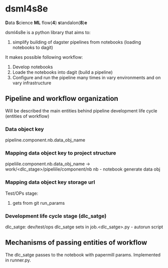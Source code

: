 
# dsml4s8e
**D**ata **S**cience **ML** flow(**4**) **s**tandalon(**8**)**e**


dsml4s8e is a python library that aims to:
 1. simplify building of dagster pipelines from notebooks (loading notebooks to dagit)

It makes possible following workflow:
 1. Develop notebooks
 2. Loade the notebooks into dagit (build a pipeline)
 3. Configure and run the pipeline many times in vary environments and on vary infrastructure 

## Pipeline and workflow organization
Will be described the main entities behind pipeline development life cycle (entities of workflow)

### Data object key 
pipeline.component.nb.data_obj_name

### Mapping data object key to project structure
pipeliile.component.nb.data_obj_name ->
work/<dlc_stage>/pipeliile/component/nb
nb - notebook generate data obj
### Mapping data object key storage url


Test/OPs stage:
  1. gets from git run_params

 ### Development life cycle stage (dlc_satge)
  dlc_satge: dev/test/ops
  dlc_satge sets in job.<dlc_satge>.py - autorun script
  
 ## Mechanisms of passing entities of workflow
  The dlc_satge passes to the notebook with papermill params. Implemented in runner.py.
  
